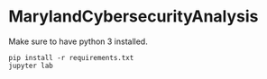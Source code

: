 # MarylandCybersecurityAnalysis
Make sure to have python 3 installed.
```
pip install -r requirements.txt
jupyter lab
```
